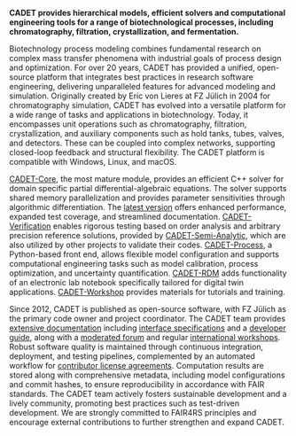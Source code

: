 <strong>CADET provides hierarchical models, efficient solvers and computational engineering tools for a range of biotechnological processes, including chromatography, filtration, crystallization, and fermentation.</strong>

Biotechnology process modeling combines fundamental research on complex mass transfer phenomena with industrial goals of process design and optimization. For over 20 years, CADET has provided a unified, open-source platform that integrates best practices in research software engineering, delivering unparalleled features for advanced modeling and simulation. Originally created by Eric von Lieres at FZ Jülich in 2004 for chromatography simulation, CADET has evolved into a versatile platform for a wide range of tasks and applications in biotechnology. Today, it encompasses unit operations such as chromatography, filtration, crystallization, and auxiliary components such as hold tanks, tubes, valves, and detectors. These can be coupled into complex networks, supporting closed-loop feedback and structural flexibility. The CADET platform is compatible with Windows, Linux, and macOS.

[CADET-Core](https://github.com/cadet/CADET-Core), the most mature module, provides an efficient C++ solver for domain specific partial differential-algebraic equations. The solver supports shared memory parallelization and provides parameter sensitivities through algorithmic differentiation. The [latest version](https://github.com/cadet/CADET-Core/releases/tag/v5.0.0) offers enhanced performance, expanded test coverage, and streamlined documentation. [CADET-Verification](https://github.com/cadet/CADET-Verification) enables rigorous testing based on order analysis and arbitrary precision reference solutions, provided by [CADET-Semi-Analytic](https://github.com/cadet/CADET-Semi-Analytic), which are also utilized by other projects to validate their codes. [CADET-Process](https://cadet-process.readthedocs.io/), a Python-based front end, allows flexible model configuration and supports computational engineering tasks such as model calibration, process optimization, and uncertainty quantification. [CADET-RDM](https://github.com/cadet/CADET-RDM) adds functionality of an electronic lab notebook specifically tailored for digital twin applications. [CADET-Workshop](https://github.com/cadet/CADET-Workshop) provides materials for tutorials and training.

Since 2012, CADET is published as open-source software, with FZ Jülich as the primary code owner and project coordinator. The CADET team provides [extensive documentation](https://cadet.github.io) including [interface specifications](https://cadet.github.io/master/interface) and a [developer guide](https://cadet.github.io/master/developer_guide), along with a [moderated forum](https://forum.cadet-web.de) and regular [international workshops](https://forum.cadet-web.de/t/cadet-workshop-2024-announcement). Robust software quality is maintained through continuous integration, deployment, and testing pipelines, complemented by an automated workflow for [contributor license agreements](https://github.com/cadet/CADET-Core/actions/workflows/cla.yml). Computation results are stored along with comprehensive metadata, including model configurations and commit hashes, to ensure reproducibility in accordance with FAIR standards. The CADET team actively fosters sustainable development and a lively community, promoting best practices such as test-driven development. We are strongly committed to FAIR4RS principles and encourage external contributions to further strengthen and expand CADET.
